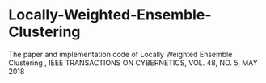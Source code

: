# Locally-Weighted-Ensemble-Clustering
The paper and implementation code of Locally Weighted Ensemble Clustering , IEEE TRANSACTIONS ON CYBERNETICS, VOL. 48, NO. 5, MAY 2018
